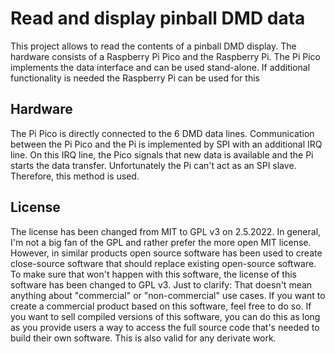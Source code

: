 # Read and display pinball DMD data

This project allows to read the contents of a pinball DMD display. The hardware consists of a Raspberry Pi Pico and the Raspberry Pi. 
The Pi Pico implements the data interface and can be used stand-alone. If additional functionality is needed the Raspberry Pi can be used for this

## Hardware

The Pi Pico is directly connected to the 6 DMD data lines. Communication between the Pi Pico and the Pi is implemented by SPI with an additional 
IRQ line. On this IRQ line, the Pico signals that new data is available and the Pi starts the data transfer. 
Unfortunately the Pi can't act as an SPI slave. Therefore, this method is used.

## License

The license has been changed from MIT to GPL v3 on 2.5.2022. In general, I'm not a big fan of the GPL and rather prefer the more open MIT license. However, in similar products open source software has been used to create close-source software that should replace existing open-source software. To make sure that won't happen with this software, the license of this software has been changed to GPL v3. 
Just to clarify: That doesn't mean anything about "commercial" or "non-commercial" use cases. If you want to create a commercial product based on this software, feel free to do so. If you want to sell compiled versions of this software, you can do this as long as you provide users a way to access the full source code that's needed to build their own software. This is also valid for any derivate work. 

